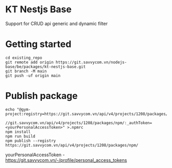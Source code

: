 # KT Nestjs Base

Support for CRUD api generic and dynamic filter

# Getting started
```
cd existing_repo
git remote add origin https://git.savvycom.vn/nodejs-base/be/packages/kt-nestjs-base.git
git branch -M main
git push -uf origin main
```

# Publish package
```
echo "@gym-project:registry=https://git.savvycom.vn/api/v4/projects/1208/packages/npm/ 
        //git.savvycom.vn/api/v4/projects/1208/packages/npm/:_authToken=<yourPersonalAccessToken>" >.npmrc 
npm install
npm run build
npm publish --registry https://git.savvycom.vn/api/v4/projects/1208/packages/npm/
```
yourPersonalAccessToken - https://git.savvycom.vn/-/profile/personal_access_tokens

